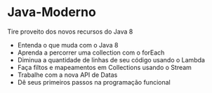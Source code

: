 # Java-Moderno
Tire proveito dos novos recursos do Java 8


* Entenda o que muda com o Java 8
* Aprenda a percorrer uma collection com o forEach
* Diminua a quantidade de linhas de seu código usando o Lambda
* Faça filtos e mapeamentos em Collections usando o Stream
* Trabalhe com a nova API de Datas
* Dê seus primeiros passos na programação funcional
